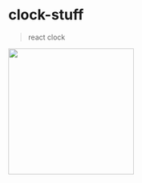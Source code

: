 # clock-stuff

> react clock

[<img src='./scrn.gif' width='250'>](https://adnjoo.github.io/react-clock/)

